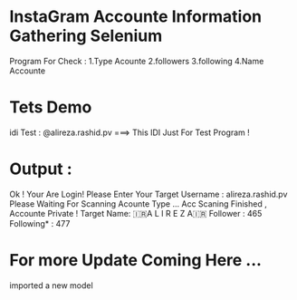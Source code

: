 # InstaGram Accounte Information Gathering Selenium
Program For Check :
1.Type Acounte
2.followers
3.following
4.Name Accounte

# Tets Demo 
idi Test : @alireza.rashid.pv ===> This IDI Just For Test Program !
# Output : 
Ok ! Your Are Login! Please Enter Your Target Username  :   alireza.rashid.pv
Please Waiting For Scanning Acounte Type ...
Acc Scaning Finished , Accounte Private !
Target Name:  🇮🇷A L I R E Z A🇮🇷 Follower : 465 Following* : 477


# For more Update Coming Here ...

imported a new model
